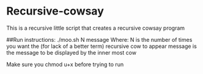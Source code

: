 # Recursive-cowsay
This is a recursive little script that creates a recursive cowsay program


##Run instructions:
./moo.sh N message
Where: 
N is the number of times you want the (for lack of a better term) recursive cow to appear
message is the message to be displayed by the inner most cow

Make sure you chmod u+x before trying to run
